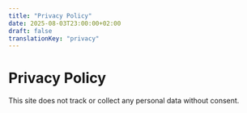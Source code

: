 ```yaml
---
title: "Privacy Policy"
date: 2025-08-03T23:00:00+02:00
draft: false
translationKey: "privacy"
---
```

# Privacy Policy

This site does not track or collect any personal data without consent.
